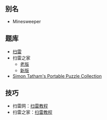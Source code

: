 ## 别名
- Minesweeper

## 题库
- [扫雷](https://cn.puzzle-minesweeper.com/)
- 扫雷之家
  - [老版](http://www.saolei123.com/)
  - [新版](https://m.saolei123.com/)
- [Simon Tatham's Portable Puzzle Collection](https://www.chiark.greenend.org.uk/~sgtatham/puzzles/js/mines.html)

## 技巧
- 扫雷网：[扫雷教程](http://saolei.wang/Guide/Index.asp)
- 扫雷之家：[扫雷教程](http://www.saolei123.com/jiaocheng/)